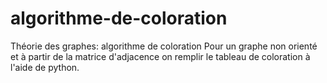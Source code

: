 # algorithme-de-coloration
Théorie des graphes: algorithme de coloration
Pour un graphe non orienté et à partir de la matrice d'adjacence on remplir le tableau de coloration à l'aide de python.
